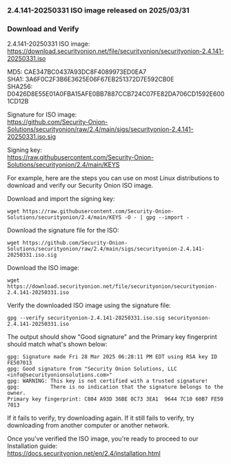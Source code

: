 ### 2.4.141-20250331 ISO image released on 2025/03/31


### Download and Verify

2.4.141-20250331 ISO image:  
https://download.securityonion.net/file/securityonion/securityonion-2.4.141-20250331.iso
 
MD5: CAE347BC0437A93DC8F4089973ED0EA7  
SHA1: 3A6F0C2F3B6E3625E06F67EB251372D7E592CB0E  
SHA256: D0426D8E55E01A0FBA15AFE0BB7887CCB724C07FE82DA706CD1592E6001CD12B  

Signature for ISO image:  
https://github.com/Security-Onion-Solutions/securityonion/raw/2.4/main/sigs/securityonion-2.4.141-20250331.iso.sig

Signing key:  
https://raw.githubusercontent.com/Security-Onion-Solutions/securityonion/2.4/main/KEYS  

For example, here are the steps you can use on most Linux distributions to download and verify our Security Onion ISO image.

Download and import the signing key:  
```
wget https://raw.githubusercontent.com/Security-Onion-Solutions/securityonion/2.4/main/KEYS -O - | gpg --import -  
```

Download the signature file for the ISO:  
```
wget https://github.com/Security-Onion-Solutions/securityonion/raw/2.4/main/sigs/securityonion-2.4.141-20250331.iso.sig
```

Download the ISO image:  
```
wget https://download.securityonion.net/file/securityonion/securityonion-2.4.141-20250331.iso
```

Verify the downloaded ISO image using the signature file:  
```
gpg --verify securityonion-2.4.141-20250331.iso.sig securityonion-2.4.141-20250331.iso
```

The output should show "Good signature" and the Primary key fingerprint should match what's shown below:
```
gpg: Signature made Fri 28 Mar 2025 06:28:11 PM EDT using RSA key ID FE507013
gpg: Good signature from "Security Onion Solutions, LLC <info@securityonionsolutions.com>"
gpg: WARNING: This key is not certified with a trusted signature!
gpg:          There is no indication that the signature belongs to the owner.
Primary key fingerprint: C804 A93D 36BE 0C73 3EA1  9644 7C10 60B7 FE50 7013
```

If it fails to verify, try downloading again. If it still fails to verify, try downloading from another computer or another network.

Once you've verified the ISO image, you're ready to proceed to our Installation guide:  
https://docs.securityonion.net/en/2.4/installation.html
